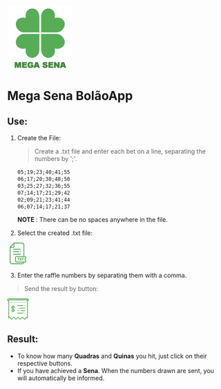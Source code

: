 ![Icon](https://raw.githubusercontent.com/LeonardoGalves/mega-sena-bolaoapp/master/mega-sena/src/view/images/megasena.png "Icon")

# Mega Sena BolãoApp

## Use:

1. Create the File:

   > Create a .txt file and enter each bet on a line, separating the numbers by ';'.
   ```
   05;19;23;40;41;55
   06;17;20;30;48;50
   03;25;27;32;36;55
   07;14;17;21;29;42
   02;09;21;23;41;44
   06;07;14;17;21;37
   ```

   **NOTE** : There can be no spaces anywhere in the file.

   

2. Select the created .txt file:

![Alt text](https://raw.githubusercontent.com/LeonardoGalves/mega-sena-bolaoapp/master/mega-sena/src/view/images/txt.png "File chooser")



3. Enter the raffle numbers by separating them with a comma. 

  > Send the result by button:

![Alt text](https://raw.githubusercontent.com/LeonardoGalves/mega-sena-bolaoapp/master/mega-sena/src/view/images/receipt.png "Submit Button")



## Result:

* To know how many **Quadras** and **Quinas** you hit, just click on their respective buttons.
* If you have achieved a **Sena**. When the numbers drawn are sent, you will automatically be informed.